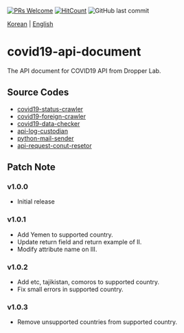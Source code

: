 [![PRs Welcome](https://img.shields.io/badge/PRs-welcome-brightgreen.svg?style=flat-square)](http://makeapullrequest.com)
[![HitCount](http://hits.dwyl.io/Dropper-Lab/covid19-api-document.svg)](http://hits.dwyl.io/Dropper-Lab/covid19-api-document)
![GitHub last commit](https://img.shields.io/github/last-commit/Dropper-Lab/covid19-api-document.svg)

[Korean](./README-ko_KR.md) | [English](./README-en_EN.md)

# covid19-api-document
The API document for COVID19 API from Dropper Lab.

## Source Codes

- [covid19-status-crawler](https://github.com/Dropper-Lab/covid19-status-crawler)
- [covid19-foreign-crawler](https://github.com/Dropper-Lab/covid19-foreign-crawler)
- [covid19-data-checker](https://github.com/Dropper-Lab/covid19-data-checker)
- [api-log-custodian](https://github.com/Dropper-Lab/api-log-custodian)
- [python-mail-sender](https://github.com/Dropper-Lab/python-mail-sender)
- [api-request-conut-resetor](https://github.com/Dropper-Lab/api-request-conut-resetor)

## Patch Note

### v1.0.0
- Initial release

### v1.0.1
- Add Yemen to supported country.
- Update return field and return example of II.
- Modify attribute name on III.

### v1.0.2
- Add etc, tajikistan, comoros to supported country.
- Fix small errors in supported country.

### v1.0.3
- Remove unsupported countries from supported country.
